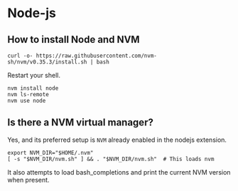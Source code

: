 # Node-js

## How to install Node and NVM

```shell
curl -o- https://raw.githubusercontent.com/nvm-sh/nvm/v0.35.3/install.sh | bash
```

Restart your shell.

```shell
nvm install node
nvm ls-remote
nvm use node
```

## Is there a NVM virtual manager?

Yes, and its preferred setup is `NVM` already enabled in the nodejs extension.

```shell
export NVM_DIR="$HOME/.nvm"
[ -s "$NVM_DIR/nvm.sh" ] && . "$NVM_DIR/nvm.sh"  # This loads nvm
```

It also attempts to load bash_completions and print the current NVM version when present.